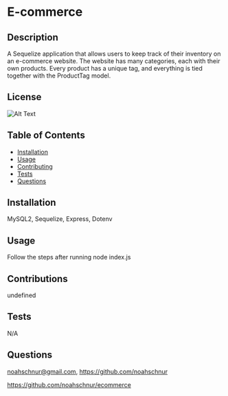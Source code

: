 # E-commerce

## Description

A Sequelize application that allows users to keep track of their inventory on an e-commerce website. The website has many categories, each with their own products. Every product has a unique tag, and everything is tied together with the ProductTag model.

## License

![Alt Text](https://img.shields.io/badge/License-ISC-Green)

## Table of Contents
- [Installation](#installation)
- [Usage](#usage)
- [Contributing](#contributing)
- [Tests](#tests)
- [Questions](#questions)

## Installation

MySQL2, Sequelize, Express, Dotenv

## Usage

Follow the steps after running node index.js

## Contributions

undefined

## Tests

N/A

## Questions

noahschnur@gmail.com, https://github.com/noahschnur

https://github.com/noahschnur/ecommerce